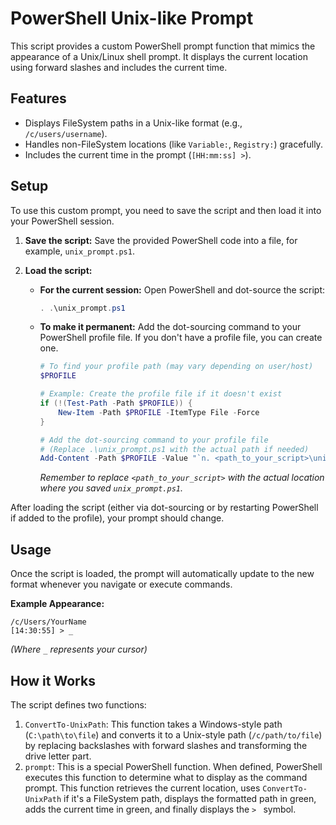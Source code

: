 # PowerShell Unix-like Prompt

This script provides a custom PowerShell prompt function that mimics the appearance of a Unix/Linux shell prompt. It displays the current location using forward slashes and includes the current time.

## Features

*   Displays FileSystem paths in a Unix-like format (e.g., `/c/users/username`).
*   Handles non-FileSystem locations (like `Variable:`, `Registry:`) gracefully.
*   Includes the current time in the prompt (`[HH:mm:ss] >`).

## Setup

To use this custom prompt, you need to save the script and then load it into your PowerShell session.

1.  **Save the script:** Save the provided PowerShell code into a file, for example, `unix_prompt.ps1`.

2.  **Load the script:**
    *   **For the current session:** Open PowerShell and dot-source the script:
        ```powershell
        . .\unix_prompt.ps1
        ```
    *   **To make it permanent:** Add the dot-sourcing command to your PowerShell profile file. If you don't have a profile file, you can create one.
        ```powershell
        # To find your profile path (may vary depending on user/host)
        $PROFILE

        # Example: Create the profile file if it doesn't exist
        if (!(Test-Path -Path $PROFILE)) {
            New-Item -Path $PROFILE -ItemType File -Force
        }

        # Add the dot-sourcing command to your profile file
        # (Replace .\unix_prompt.ps1 with the actual path if needed)
        Add-Content -Path $PROFILE -Value "`n. <path_to_your_script>\unix_prompt.ps1"
        ```
        *Remember to replace `<path_to_your_script>` with the actual location where you saved `unix_prompt.ps1`.*

After loading the script (either via dot-sourcing or by restarting PowerShell if added to the profile), your prompt should change.

## Usage

Once the script is loaded, the prompt will automatically update to the new format whenever you navigate or execute commands.

**Example Appearance:**

```
/c/Users/YourName
[14:30:55] > _
```

*(Where `_` represents your cursor)*

## How it Works

The script defines two functions:

1.  `ConvertTo-UnixPath`: This function takes a Windows-style path (`C:\path\to\file`) and converts it to a Unix-style path (`/c/path/to/file`) by replacing backslashes with forward slashes and transforming the drive letter part.
2.  `prompt`: This is a special PowerShell function. When defined, PowerShell executes this function to determine what to display as the command prompt. This function retrieves the current location, uses `ConvertTo-UnixPath` if it's a FileSystem path, displays the formatted path in green, adds the current time in green, and finally displays the `> ` symbol.
